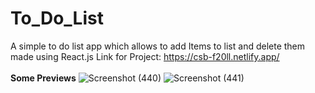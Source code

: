 # To_Do_List
A simple to do list app which allows to add Items to list and delete them <br>
made using React.js
Link for Project: https://csb-f20ll.netlify.app/
<br>
<br>
<b>Some Previews</b>
![Screenshot (440)](https://user-images.githubusercontent.com/72501596/116574282-33a3e900-a92b-11eb-84b7-baf6e970b114.png)
![Screenshot (441)](https://user-images.githubusercontent.com/72501596/116574299-369ed980-a92b-11eb-91d8-9f80604fd92f.png)
